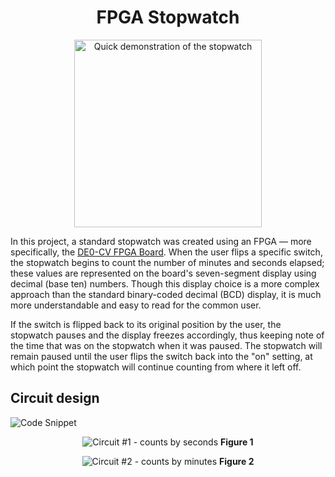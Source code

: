 <h1 align="center">FPGA Stopwatch</h1>


<p align="center">
    <img src="https://user-images.githubusercontent.com/110432500/233398339-0f5bbb6b-e43a-4e2b-a883-d7914d275d62.gif" alt="Quick demonstration of the stopwatch" width=300 />
<p align="center">

In this project, a standard stopwatch was created using an FPGA — more specifically, the <a href="https://www.terasic.com.tw/cgi-bin/page/archive.pl?Language=English&No=921">DE0-CV FPGA Board</a>. When the user flips a specific switch, the stopwatch begins to count the number of minutes and seconds elapsed; these values are represented on the board's seven-segment display using decimal (base ten) numbers. Though this display choice is a more complex approach than the standard binary-coded decimal (BCD) display, it is much more understandable and easy to read for the common user.
    
If the switch is flipped back to its original position by the user, the stopwatch pauses and the display freezes accordingly, thus keeping note of the time that was on the stopwatch when it was paused. The stopwatch will remain paused until the user flips the switch back into the "on" setting, at which point the stopwatch will continue counting from where it left off.
    
## Circuit design


![Code Snippet](https://user-images.githubusercontent.com/110432500/233421740-f013d2e9-db1a-41cd-996e-de4339461088.PNG)

<p align="center">
    <img src="https://user-images.githubusercontent.com/110432500/233406811-15d94ed3-a714-420e-a262-2dae64a06bee.PNG" alt="Circuit #1 - counts by seconds" />
    <b>Figure 1</b>
</p>

<p align="center">
    <img src="https://user-images.githubusercontent.com/110432500/233406806-c0eca815-263a-413c-a851-1d03b6a15854.PNG" alt="Circuit #2 - counts by minutes" />
    <b>Figure 2</b>
</p>
    

    
    
